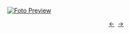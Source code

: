 [![Foto Preview](preview/project-10.avif)](https://DominicNikolai.github.io/project-10)

<div align="center" style="display: flex; justify-content: center;">
  <a  href="https://github.com/DominicNikolai/project-9" target="_blank">&#8592;</a>
  &nbsp;&nbsp;
  <a  href="https://github.com/DominicNikolai/project-11" target="_blank">&#8594;</a>
</div>

